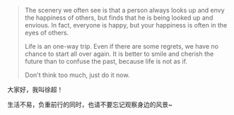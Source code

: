 > The scenery we often see is that a person always looks up and envy the happiness of others, but finds that he is being looked up and envious. In fact, everyone is happy, but your happiness is often in the eyes of others.
> 
> Life is an one-way trip. Even if there are some regrets, we have no chance to start all over again. It is better to smile and cherish the future than to confuse the past, because life is not as if.
> 
> Don't think too much, just do it now.

大家好，我叫徐超！

生活不易，负重前行的同时，也请不要忘记观察身边的风景~